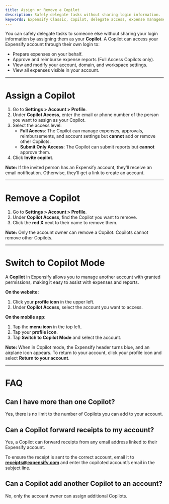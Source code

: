 ```yaml
---
title: Assign or Remove a Copilot
description: Safely delegate tasks without sharing login information.
keywords: Expensify Classic, Copilot, delegate access, expense management
---
```


You can safely delegate tasks to someone else without sharing your login information by assigning them as your **Copilot**. A Copilot can access your Expensify account through their own login to:

- Prepare expenses on your behalf.
- Approve and reimburse expense reports (Full Access Copilots only).
- View and modify your account, domain, and workspace settings.
- View all expenses visible in your account.

---

# Assign a Copilot

1. Go to **Settings > Account > Profile**.
2. Under **Copilot Access**, enter the email or phone number of the person you want to assign as your Copilot.
3. Select the access level:
   - **Full Access**: The Copilot can manage expenses, approvals, reimbursements, and account settings but **cannot** add or remove other Copilots.
   - **Submit Only Access**: The Copilot can submit reports but **cannot** approve them.
4. Click **Invite copilot**.

**Note:** If the invited person has an Expensify account, they’ll receive an email notification. Otherwise, they’ll get a link to create an account.

---

# Remove a Copilot

1. Go to **Settings > Account > Profile**.
2. Under **Copilot Access**, find the Copilot you want to remove.
3. Click the **red X** next to their name to remove them.

**Note:** Only the account owner can remove a Copilot. Copilots cannot remove other Copilots.

---

# Switch to Copilot Mode  

A **Copilot** in Expensify allows you to manage another account with granted permissions, making it easy to assist with expenses and reports.

**On the website:**
1. Click your **profile icon** in the upper left.
2. Under **Copilot Access**, select the account you want to access.

**On the mobile app:**
1. Tap the **menu icon** in the top left.
2. Tap your **profile icon**.
3. Tap **Switch to Copilot Mode** and select the account.

**Note:** When in Copilot mode, the Expensify header turns blue, and an airplane icon appears. To return to your account, click your profile icon and select **Return to your account**.

---

# FAQ

## Can I have more than one Copilot?

Yes, there is no limit to the number of Copilots you can add to your account.

## Can a Copilot forward receipts to my account?

Yes, a Copilot can forward receipts from any email address linked to their Expensify account.

To ensure the receipt is sent to the correct account, email it to **receipts@expensify.com** and enter the copiloted account’s email in the subject line.

## Can a Copilot add another Copilot to an account?

No, only the account owner can assign additional Copilots.
